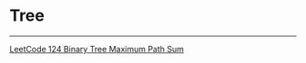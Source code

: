 # Tree

---

[LeetCode 124 Binary Tree Maximum Path Sum](Tree%208c8f87e3bdd74f91970a1ec235f8d380/LeetCode%20124%20Binary%20Tree%20Maximum%20Path%20Sum%2023c0121dd5ce4182892a93ffc1aed7d9.md)
